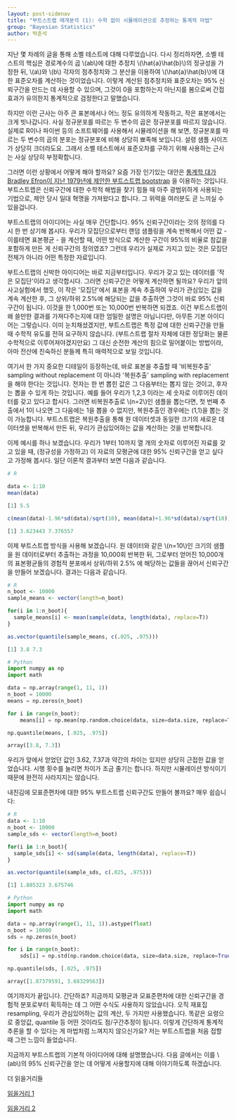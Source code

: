 ```yaml
---
layout: post-sidenav
title: "부트스트랩 매개분석 (1): 수학 없이 시뮬레이션으로 추정하는 통계적 마법"
group: "Bayesian Statistics"
author: 박준석
---
```


지난 몇 차례의 글을 통해 소벨 테스트에 대해 다루었습니다. 다시 정리하자면, 소벨 테스트의 핵심은 경로계수의 곱 \\(ab\\)에 대한 추정치 \\(\hat{a}\hat{b}\\)의 정규성을 가정한 뒤, \\(a\\)와 \\(b\\) 각자의 점추정치와 그 분산을 이용하여 \\(\hat{a}\hat{b}\\)에 대한 표준오차를 계산하는 것이었습니다. 이렇게 계산된 점추정치와 표준오차는 95% 신뢰구간을 만드는 데 사용할 수 있으며, 그것이 0을 포함하는지 아닌지를 봄으로써 간접효과가 유의한지 통계적으로 검정한다고 말했습니다.

하지만 이런 근사는 아주 큰 표본에서나 어느 정도 유의하게 작동하고, 작은 표본에서는 크게 빗나갑니다. 사실 정규분포를 따르는 두 변수의 곱은 정규분포를 따르지 않습니다. 실제로 R이나 파이썬 등의 소프트웨어를 사용해서 시뮬레이션을 해 보면, 정규분포를 따르는 두 변수의 곱의 분포는 정규분포에 비해 상당히 뾰족해 보입니다. 설령 샘플 사이즈가 상당히 크더라도요. 그래서 소벨 테스트에서 표준오차를 구하기 위해 사용하는 근사는 사실 상당히 부정확합니다.

그러면 이런 상황에서 어떻게 해야 할까요? 요즘 가장 인기있는 대안은 <a href="https://projecteuclid.org/download/pdf_1/euclid.aos/1176344552">통계학 대가 Bradley Efron이 지난 1979년에 제안한 부트스트랩 bootstrap</a> 을 이용하는 것입니다. 부트스트랩은 신뢰구간에 대한 수학적 해법을 찾기 힘들 때 아주 광범위하게 사용되는 기법으로, 제안 당시 일대 혁명을 가져왔다고 합니다. 그 위력을 여러분도 곧 느끼실 수 있을겁니다.

부트스트랩의 아이디어는 사실 매우 간단합니다. 95% 신뢰구간이라는 것의 정의를 다시 한 번 상기해 봅시다. 우리가 모집단으로부터 랜덤 샘플링을 계속 반복해서 어떤 값 - 이를테면 표본평균 - 을 계산할 때, 어떤 방식으로 계산한 구간이 95%의 비율로 참값을 포함하게 만든 게 신뢰구간의 정의였죠? 그런데 우리가 실제로 가지고 있는 것은 모집단 전체가 아니라 어떤 특정한 자료입니다.

부트스트랩의 신박한 아이디어는 바로 지금부터입니다. 우리가 갖고 있는 데이터를 '작은 모집단'이라고 생각합시다. 그러면 신뢰구간은 어떻게 계산하면 될까요? 우리가 앞의 사고실험에서 했듯, 이 작은 '모집단'에서 표본을 계속 추출하여 우리가 관심있는 값을 계속 계산한 후, 그 상위/하위 2.5%에 해당되는 값을 추출하면 그것이 바로 95% 신뢰구간이 됩니다. 이것을 한 1,000번 또는 10,000번 반복하면 되겠죠. 이건 부트스트랩이 왜 쓸만한 결과를 가져다주는지에 대한 엄밀한 설명은 아닙니다만, 아무튼 기본 아이디어는 그렇습니다. 이미 눈치채셨겠지만, 부트스트랩은 특정 값에 대한 신뢰구간을 만들 때 수학적 유도를 전혀 요구하지 않습니다. (부트스트랩 절차 자체에 대한 정당화는 물론 수학적으로 이루어져야겠지만요) 그 대신 순전한 계산의 힘으로 밀어붙이는 방법이라, 아마 전산에 친숙하신 분들께 특히 매력적으로 보일 것입니다. 

여기서 한 가지 중요한 디테일이 등장하는데, 바로 표본을 추출할 때 '비복원추출' sampling without replacement 이 아니라 '복원추출' sampling with replacement 을 해야 한다는 것입니다. 전자는 한 번 뽑힌 값은 그 다음부터는 뽑지 않는 것이고, 후자는 뽑을 수 있게 하는 것입니다. 예를 들어 우리가 1,2,3 이라는 세 숫자로 이루어진 데이터를 갖고 있다고 합시다. 그러면 비복원추출로 \\(n=2\\)인 샘플을 뽑는다면, 첫 번째 추출에서 1이 나오면 그 다음에는 1을 뽑을 수 없지만, 복원추출인 경우에는 (1,1)을 뽑는 것이 가능합니다. 부트스트랩은 복원추출을 통해 원 데이터셋과 동일한 크기의 새로운 데이터셋을 반복해서 만든 뒤, 우리가 관심있어하는 값을 계산하는 것을 반복합니다.

이제 예시를 하나 보겠습니다. 우리가 1부터 10까지 열 개의 숫자로 이루어진 자료를 갖고 있을 때, (정규성을 가정하고) 이 자료의 모평균에 대한 95% 신뢰구간을 얻고 싶다고 가정해 봅시다. 일단 이론적 결과부터 보면 다음과 같습니다.

```r
# R

data <- 1:10
mean(data)

[1] 5.5

c(mean(data)-1.96*sd(data)/sqrt(10), mean(data)+1.96*sd(data)/sqrt(10))
```
```r
[1] 3.623443 7.376557
```

이제 부트스트랩 방식을 사용해 보겠습니다. 원 데이터와 같은 \\(n=10\\)인 크기의 샘플을 원 데이터로부터 추출하는 과정을 10,000회 반복한 뒤, 그로부터 얻어진 10,000개의 표본평균들의 경험적 분포에서 상위/하위 2.5% 에 해당하는 값들을 끊어서 신뢰구간을 만들어 보겠습니다. 결과는 다음과 같습니다.

```r
# R
n_boot <- 10000
sample_means <- vector(length=n_boot)

for(i in 1:n_boot){
  sample_means[i] <- mean(sample(data, length(data), replace=T))
}

as.vector(quantile(sample_means, c(.025, .975)))
```
```r
[1] 3.8 7.3
```

```python
# Python
import numpy as np
import math

data = np.array(range(1, 11, 1))
n_boot = 10000
means = np.zeros(n_boot)

for i in range(n_boot):
    means[i] = np.mean(np.random.choice(data, size=data.size, replace=True))

np.quantile(means, [.025, .975])
```
```python
array([3.8, 7.3])
```

우리가 앞에서 얻었던 값인 3.62, 7.37과 약간의 차이는 있지만 상당히 근접한 값을 얻었습니다. 시행 횟수를 늘리면 차이가 조금 줄기는 합니다. 하지만 시뮬레이션 방식이기 때문에 완전히 사라지지는 않습니다.

내친김에 모표준편차에 대한 95% 부트스트랩 신뢰구간도 만들어 볼까요? 매우 쉽습니다:

```r
# R
data <- 1:10
n_boot <- 10000
sample_sds <- vector(length=n_boot)

for(i in 1:n_boot){
  sample_sds[i] <- sd(sample(data, length(data), replace=T))
}

as.vector(quantile(sample_sds, c(.025, .975)))
```
```r
[1] 1.885323 3.675746
```

```python
# Python
import numpy as np
import math

data = np.array(range(1, 11, 1)).astype(float)
n_boot = 10000
sds = np.zeros(n_boot)

for i in range(n_boot):
    sds[i] = np.std(np.random.choice(data, size=data.size, replace=True), ddof=1)

np.quantile(sds, [.025, .975])
```
```python
array([1.87379591, 3.68329563])
```

여기까지가 끝입니다. 간단하죠? 지금까지 모평균과 모표준편차에 대한 신뢰구간을 경험적 분포로부터 획득하는 데 그 어떤 수식도 사용하지 않았습니다. 오직 재표집 resampling, 우리가 관심있어하는 값의 계산, 두 가지만 사용했습니다. 똑같은 요령으로 중앙값, quantile 등 어떤 것이라도 점/구간추정이 됩니다. 이렇게 간단하게 통계적 추론을 할 수 있다는 게 마법처럼 느껴지지 않으신가요? 저는 부트스트랩을 처음 접할 때 그런 느낌이 들었습니다.

지금까지 부트스트랩의 기본적 아이디어에 대해 설명했습니다. 다음 글에서는 이를 \\(ab\\)의 95% 신뢰구간을 얻는 데 어떻게 사용할지에 대해 이야기하도록 하겠습니다.

더 읽을거리들

<a href="http://www2.stat.duke.edu/~banks/111-lectures.dir/lect13.pdf">읽을거리 1</a>

<a href="https://ocw.mit.edu/courses/mathematics/18-05-introduction-to-probability-and-statistics-spring-2014/readings/MIT18_05S14_Reading24.pdf">읽을거리 2</a>
